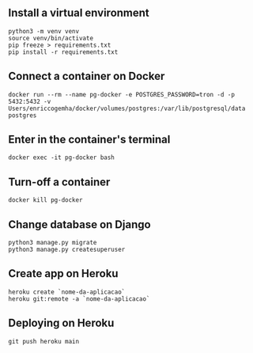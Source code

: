 ## Install a virtual environment
    python3 -m venv venv
    source venv/bin/activate
    pip freeze > requirements.txt
    pip install -r requirements.txt

## Connect a container on Docker
    docker run --rm --name pg-docker -e POSTGRES_PASSWORD=tron -d -p 5432:5432 -v Users/enriccogemha/docker/volumes/postgres:/var/lib/postgresql/data postgres

## Enter in the container's terminal
    docker exec -it pg-docker bash

## Turn-off a container
    docker kill pg-docker

## Change database on Django
    python3 manage.py migrate
    python3 manage.py createsuperuser

## Create app on Heroku
    heroku create `nome-da-aplicacao`
    heroku git:remote -a `nome-da-aplicacao`

## Deploying on Heroku
    git push heroku main

